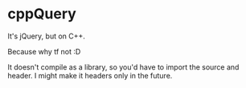 # cppQuery

It's jQuery, but on C++.

Because why tf not :D

It doesn't compile as a library, so you'd have to import the source and header. I might make it headers only in the future.

